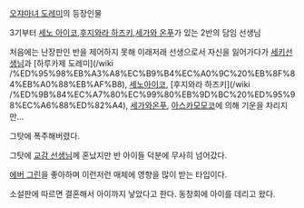 [오쟈마녀 도레미](%EC%98%A4%EC%9F%88%EB%A7%88%EB%85%80%20%EB%8F%84%EB%A0%88%EB%AF%B8.md)의 등장인물

3기부터 [세노 아이코](%EC%84%B8%EB%85%B8%20%EC%95%84%EC%9D%B4%EC%BD%94.md),[후지와라 하즈키](%ED%9B%84%EC%A7%80%EC%99%80%EB%9D%BC%20%ED%95%98%EC%A6%88%ED%82%A4.md),[세가와 온푸](%EC%84%B8%EA%B0%80%EC%99%80%20%EC%98%A8%ED%91%B8.md)가 있는 2반의 담임 선생님

처음에는 난장판인 반을 제어하지 못해 이래저래 선생으로서 자신을 잃어가다가 [세키선생님](%EC%84%B8%ED%82%A4%20%EC%84%A0%EC%83%9D%EB%8B%98.md)과 [하루카제 도레미](/wiki
/%ED%95%98%EB%A3%A8%EC%B9%B4%EC%A0%9C%20%EB%8F%84%EB%A0%88%EB%AF%B8), [세노아이코](%EC%84%B8%EB%85%B8%20%EC%95%84%EC%9D%B4%EC%BD%94.md), [후지와라 하즈키](/wiki
/%ED%9B%84%EC%A7%80%EC%99%80%EB%9D%BC%20%ED%95%98%EC%A6%88%ED%82%A4), [세가와온푸](%EC%84%B8%EA%B0%80%EC%99%80%20%EC%98%A8%ED%91%B8.md), [아스카모모코](%EC%95%84%EC%8A%A4%EC%B9%B4%20%EB%AA%A8%EB%AA%A8%EC%BD%94.md)에 의해 기운을
차리지만...

그탓에 폭주해버렸다.  

그탓에 [교감 선생님](%EA%B5%90%EA%B0%90%20%EC%84%A0%EC%83%9D%EB%8B%98.md)께 혼났지만 반
아이들 덕분에 무사히 넘어갔다.

[에버 그린](%EC%97%90%EB%B2%84%20%EA%B7%B8%EB%A6%B0.md)을 좋아하며 이런저런 매체에 영향을 많이
받는 타입이다.

소설판에 따르면 결혼해서 아이까지 낳았다고 한다. 동창회에 아이를 데리고 왔다.  

